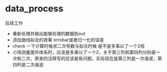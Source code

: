 # data_process
后续工作
- 重新处理并输出能够处理的数据到out
- 添加曲线拟合的效果 errobar或者归一化的误差
- check 一下计算时候求二次导数与拟合时候 是不是多乘以了一个2倍
- 小场测量面外体系时，应该是多乘以了一个2，关于第三列和第四列分别是一次和二次，原来的注释写的应该是有问题。实际现在是第三列是一次谐波，第四列是二次谐波
